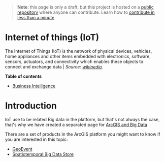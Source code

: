 > **Note**: this page is only a draft, but this project is hosted on a [public repository](https://github.com/hhkaos/awesome-arcgis) where anyone can contribute. Learn how to [contribute in less than a minute](https://github.com/hhkaos/awesome-arcgis/blob/master/CONTRIBUTING.md#contributions).

# Internet of things (IoT)

The Internet of Things (IoT) is the network of physical devices, vehicles, home appliances and other items embedded with electronics, software, sensors, actuators, and connectivity which enables these objects to connect and exchange data | *Source:  [wikipedia](https://en.wikipedia.org/wiki/Internet_of_things)*.

<!-- START doctoc generated TOC please keep comment here to allow auto update -->
<!-- DON'T EDIT THIS SECTION, INSTEAD RE-RUN doctoc TO UPDATE -->
**Table of contents**

- [Business Intelligence](#business-intelligence)

<!-- END doctoc generated TOC please keep comment here to allow auto update -->

# Introduction

IoT use to be related Big data in the platform, but that's not always the case, that's why we have created a separated page for [ArcGIS and Big Data](../big-data/README.md)

There are a set of products in the ArcGIS platform you might want to know if you are interested in this topic:

* [GeoEvent](../../../arcgis/products/arcgis-enterprise/arcgis-server/geoevent-server/README.md)
* [Spatiotemporal Big Data Store](../../../arcgis/products/arcgis-enterprise/data-store/spatiotemporal-big-data-store/README.md)
